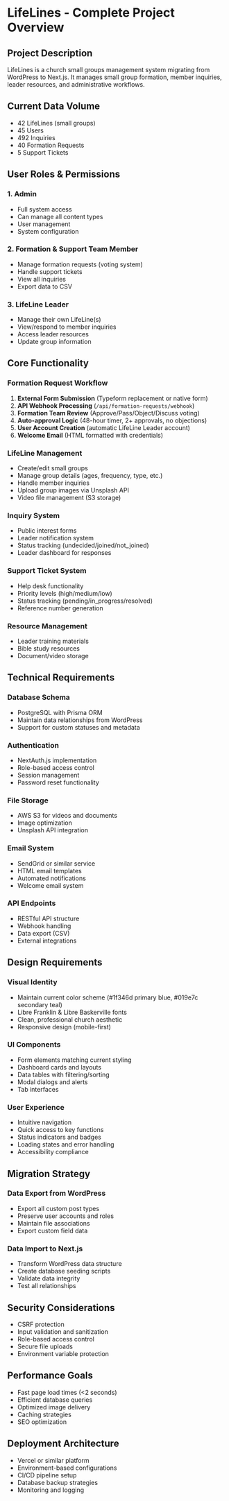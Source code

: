 # LifeLines - Complete Project Overview

## Project Description
LifeLines is a church small groups management system migrating from WordPress to Next.js. It manages small group formation, member inquiries, leader resources, and administrative workflows.

## Current Data Volume
- 42 LifeLines (small groups)
- 45 Users
- 492 Inquiries
- 40 Formation Requests
- 5 Support Tickets

## User Roles & Permissions

### 1. Admin
- Full system access
- Can manage all content types
- User management
- System configuration

### 2. Formation & Support Team Member
- Manage formation requests (voting system)
- Handle support tickets
- View all inquiries
- Export data to CSV

### 3. LifeLine Leader
- Manage their own LifeLine(s)
- View/respond to member inquiries
- Access leader resources
- Update group information

## Core Functionality

### Formation Request Workflow
1. **External Form Submission** (Typeform replacement or native form)
2. **API Webhook Processing** (`/api/formation-requests/webhook`)
3. **Formation Team Review** (Approve/Pass/Object/Discuss voting)
4. **Auto-approval Logic** (48-hour timer, 2+ approvals, no objections)
5. **User Account Creation** (automatic LifeLine Leader account)
6. **Welcome Email** (HTML formatted with credentials)

### LifeLine Management
- Create/edit small groups
- Manage group details (ages, frequency, type, etc.)
- Handle member inquiries
- Upload group images via Unsplash API
- Video file management (S3 storage)

### Inquiry System
- Public interest forms
- Leader notification system
- Status tracking (undecided/joined/not_joined)
- Leader dashboard for responses

### Support Ticket System
- Help desk functionality
- Priority levels (high/medium/low)
- Status tracking (pending/in_progress/resolved)
- Reference number generation

### Resource Management
- Leader training materials
- Bible study resources
- Document/video storage

## Technical Requirements

### Database Schema
- PostgreSQL with Prisma ORM
- Maintain data relationships from WordPress
- Support for custom statuses and metadata

### Authentication
- NextAuth.js implementation
- Role-based access control
- Session management
- Password reset functionality

### File Storage
- AWS S3 for videos and documents
- Image optimization
- Unsplash API integration

### Email System
- SendGrid or similar service
- HTML email templates
- Automated notifications
- Welcome email system

### API Endpoints
- RESTful API structure
- Webhook handling
- Data export (CSV)
- External integrations

## Design Requirements

### Visual Identity
- Maintain current color scheme (#1f346d primary blue, #019e7c secondary teal)
- Libre Franklin & Libre Baskerville fonts
- Clean, professional church aesthetic
- Responsive design (mobile-first)

### UI Components
- Form elements matching current styling
- Dashboard cards and layouts
- Data tables with filtering/sorting
- Modal dialogs and alerts
- Tab interfaces

### User Experience
- Intuitive navigation
- Quick access to key functions
- Status indicators and badges
- Loading states and error handling
- Accessibility compliance

## Migration Strategy

### Data Export from WordPress
- Export all custom post types
- Preserve user accounts and roles
- Maintain file associations
- Export custom field data

### Data Import to Next.js
- Transform WordPress data structure
- Create database seeding scripts
- Validate data integrity
- Test all relationships

## Security Considerations
- CSRF protection
- Input validation and sanitization
- Role-based access control
- Secure file uploads
- Environment variable protection

## Performance Goals
- Fast page load times (<2 seconds)
- Efficient database queries
- Optimized image delivery
- Caching strategies
- SEO optimization

## Deployment Architecture
- Vercel or similar platform
- Environment-based configurations
- CI/CD pipeline setup
- Database backup strategies
- Monitoring and logging
